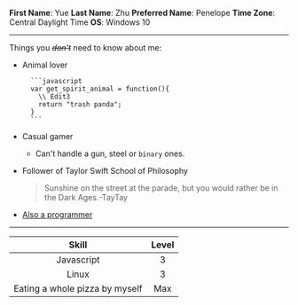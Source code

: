 **First Name**: Yue
**Last Name**: Zhu
**Preferred Name**: Penelope
**Time Zone**: Central Daylight Time
**OS**: Windows 10

---

Things you ~~*don't*~~ need to know about me:

* Animal lover

        ```javascript
        var get_spirit_animal = function(){
          \\ Edit3
          return "trash panda";
        }
        ```
* Casual gamer
  * Can't handle a gun, steel or `binary` ones.
* Follower of Taylor Swift School of Philosophy
  >Sunshine on the street at the parade, but you would rather be in the Dark Ages.-TayTay
* [Also a programmer](https://www.linkedin.com/in/yue-zhu-18a1b8133/)

---

|Skill|Level|
|:---:|:---:|
| Javascript                     |  3   |
| Linux                          |  3   |
| Eating a whole pizza by myself | Max  |
